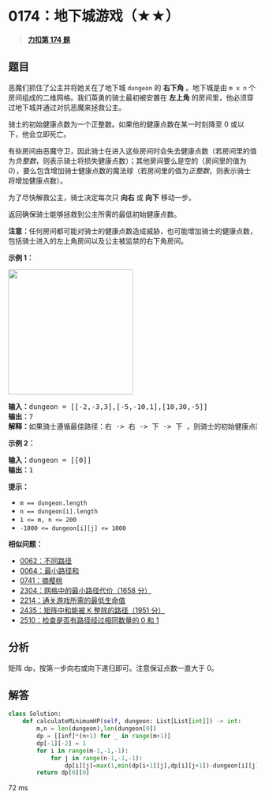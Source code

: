 # 0174：地下城游戏（★★）


> <u>**[力扣第 174 题](https://leetcode.cn/problems/dungeon-game/)**</u>

## 题目

<style type="text/css">table.dungeon, .dungeon th, .dungeon td {
border:3px solid black;
}

.dungeon th, .dungeon td {
text-align: center;
height: 70px;
width: 70px;
}
</style>
<p>恶魔们抓住了公主并将她关在了地下城 <code>dungeon</code> 的 <strong>右下角</strong> 。地下城是由 <code>m x n</code> 个房间组成的二维网格。我们英勇的骑士最初被安置在 <strong>左上角</strong> 的房间里，他必须穿过地下城并通过对抗恶魔来拯救公主。</p>

<p>骑士的初始健康点数为一个正整数。如果他的健康点数在某一时刻降至 0 或以下，他会立即死亡。</p>

<p>有些房间由恶魔守卫，因此骑士在进入这些房间时会失去健康点数（若房间里的值为<em>负整数</em>，则表示骑士将损失健康点数）；其他房间要么是空的（房间里的值为 <em>0</em>），要么包含增加骑士健康点数的魔法球（若房间里的值为<em>正整数</em>，则表示骑士将增加健康点数）。</p>

<p>为了尽快解救公主，骑士决定每次只 <strong>向右</strong> 或 <strong>向下</strong> 移动一步。</p>

<p>返回确保骑士能够拯救到公主所需的最低初始健康点数。</p>

<p><strong>注意：</strong>任何房间都可能对骑士的健康点数造成威胁，也可能增加骑士的健康点数，包括骑士进入的左上角房间以及公主被监禁的右下角房间。</p>



<p><strong class="example">示例 1：</strong></p>
<img alt="" src="https://assets.leetcode.com/uploads/2021/03/13/dungeon-grid-1.jpg" style="width: 253px; height: 253px;" />
<pre>
<strong>输入：</strong>dungeon = [[-2,-3,3],[-5,-10,1],[10,30,-5]]
<strong>输出：</strong>7
<strong>解释：</strong>如果骑士遵循最佳路径：右 -&gt; 右 -&gt; 下 -&gt; 下 ，则骑士的初始健康点数至少为 7 。</pre>

<p><strong class="example">示例 2：</strong></p>

<pre>
<strong>输入：</strong>dungeon = [[0]]
<strong>输出：</strong>1
</pre>



<p><strong>提示：</strong></p>

<ul>
<li><code>m == dungeon.length</code></li>
<li><code>n == dungeon[i].length</code></li>
<li><code>1 &lt;= m, n &lt;= 200</code></li>
<li><code>-1000 &lt;= dungeon[i][j] &lt;= 1000</code></li>
</ul>


**相似问题：**
- [0062：不同路径](/leetcode/0062)
- [0064：最小路径和](/leetcode/0064)
- [0741：摘樱桃](/leetcode/0741)
- [2304：网格中的最小路径代价（1658 分）](/leetcode/2304)
- [2214：通关游戏所需的最低生命值](/leetcode/2214)
- [2435：矩阵中和能被 K 整除的路径（1951 分）](/leetcode/2435)
- [2510：检查是否有路径经过相同数量的 0 和 1](/leetcode/2510)


## 分析

矩阵 dp，按第一步向右或向下递归即可。注意保证点数一直大于 0。
 
## 解答

```python
class Solution:
    def calculateMinimumHP(self, dungeon: List[List[int]]) -> int:
        m,n = len(dungeon),len(dungeon[0])
        dp = [[inf]*(n+1) for _ in range(m+1)]
        dp[-1][-2] = 1
        for i in range(m-1,-1,-1):
            for j in range(n-1,-1,-1):
                dp[i][j]=max(1,min(dp[i+1][j],dp[i][j+1])-dungeon[i][j])
        return dp[0][0]
```
72 ms




